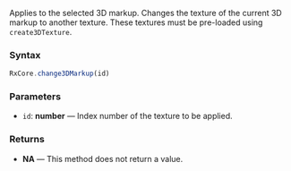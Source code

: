 Applies to the selected 3D markup. Changes the texture of the current 3D markup to another texture. These textures must be pre-loaded using `create3DTexture`.

### Syntax

```typescript
RxCore.change3DMarkup(id)
```

### Parameters

- `id`: **number** — Index number of the texture to be applied.

### Returns

- **NA** — This method does not return a value.